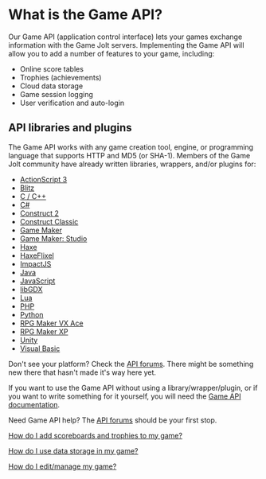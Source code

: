 # What is the Game API?

Our Game API (application control interface) lets your games exchange information with the Game Jolt servers. Implementing the Game API will allow you to add a number of features to your game, including:

- Online score tables 
- Trophies (achievements) 
- Cloud data storage 
- Game session logging 
- User verification and auto-login   

## API libraries and plugins

The Game API works with any game creation tool, engine, or programming language that supports HTTP and MD5 (or SHA-1). Members of the Game Jolt community have already written libraries, wrappers, and/or plugins for:

- [ActionScript 3](http://gamejolt.com/community/forums/topics/as3-trophy-api/305/) 
- [Blitz](http://gamejolt.com/community/forums/topics/blitzmax-api/1257/) 
- [C / C++](http://gamejolt.com/community/forums/topics/rock-hard-c-library/558/) 
- [C#](http://gamejolt.com/community/forums/topics/c-api/1285/) 
- [Construct 2](http://gamejolt.com/community/forums/topics/construct-2-api/2867/) 
- [Construct Classic](http://gamejolt.com/community/forums/topics/construct-plugin/242/) 
- [Game Maker](http://gamejolt.com/community/forums/topics/gm-library-2/1236/) 
- [Game Maker: Studio](http://gamejolt.com/community/forums/topics/gamemaker-studio-library-beta/1431/) 
- [Haxe](http://gamejolt.com/community/forums/topics/haxe-gamejolt-api/2076/) 
- [HaxeFlixel](http://gamejolt.com/community/forums/topics/haxe-and-haxeflixel-api-integration-updated/2604/) 
- [ImpactJS](http://gamejolt.com/community/forums/topics/impactjs-gamejolt-api-integration-plugin/2731/) 
- [Java](http://gamejolt.com/community/forums/topics/java-api/239/) 
- [JavaScript](http://gamejolt.com/community/forums/topics/javascript-api/5651/) 
- [libGDX](http://gamejolt.com/community/forums/topics/game-jolt-api-for-libgdx-experimental/4704/) 
- [Lua](http://gamejolt.com/community/forums/topics/lua-gamejolt-api/5955/) 
- [PHP](http://gamejolt.com/community/forums/topics/php-api/266/) 
- [Python](http://gamejolt.com/community/forums/topics/python-module-for-gjapi/1414/) 
- [RPG Maker VX Ace](http://gamejolt.com/community/forums/topics/gamejolt-achievement-api-for-rpg-maker-vx-ace-beta/5140/) 
- [RPG Maker XP](http://gamejolt.com/community/forums/topics/rpg-maker-xp-achievement-api-beta/7570/) 
- [Unity](http://gamejolt.com/community/forums/topics/unity-api/1803/) 
- [Visual Basic](http://gamejolt.com/community/forums/topics/visual-basic-game-jolt-api/2874/) 
  
Don't see your platform? Check the [API forums](http://gamejolt.com/community/forums/game-achievements/9/). There might be something new there that hasn't made it's way here yet.

If you want to use the Game API without using a library/wrapper/plugin, or if you want to write something for it yourself, you will need the [Game API documentation](https://github.com/gamejolt/doc-game-api). 

Need Game API help? The [API forums](http://gamejolt.com/community/forums/game-achievements/9/) should be your first stop.

[How do I add scoreboards and trophies to my game?](/add-api/index.md)

[How do I use data storage in my game?](/add-storage/index.md)

[How do I edit/manage my game?](/manage-game/index.md)
